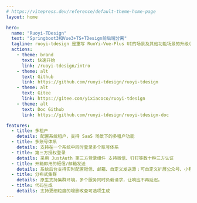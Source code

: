 ```yaml
---
# https://vitepress.dev/reference/default-theme-home-page
layout: home

hero:
  name: "Ruoyi-TDesign"
  text: "Springboot3和Vue3+TS+TDesign前后端分离"
  tagline: ruoyi-tdesign 是重写 RuoYi-Vue-Plus UI的场景及其他功能场景的升级(不兼容原框架)。
  actions:
    - theme: brand
      text: 快速开始
      link: /ruoyi-tdesign/intro
    - theme: alt
      text: Github
      link: https://github.com/ruoyi-tdesign/ruoyi-tdesign
    - theme: alt
      text: Gitee
      link: https://gitee.com/yixiacoco/ruoyi-tdesign
    - theme: alt
      text: Doc Github
      link: https://github.com/ruoyi-tdesign/ruoyi-tdesign-doc

features:
  - title: 多租户
    details: 配置系统租户，支持 SaaS 场景下的多租户功能
  - title: 多账号体系
    details: 支持在一个系统中同时登录多个账号体系
  - title: 第三方授权登录
    details: 采用 JustAuth 第三方登录组件 支持微信、钉钉等数十种三方认证
  - title: 开箱即用的短信/邮箱发送
    details: 系统后台支持实时配置短信、邮箱、自定义发送源；可自定义扩展公众号、小程序、钉钉消息配置。
  - title: 分布式集群
    details: 原生支持集群环境，多个服务同时负载请求，让响应不再延迟。
  - title: 代码生成
    details: 支持更细粒度的增删改查可选项生成
---
```

<style>
:root {
  --vp-home-hero-name-color: transparent;
  --vp-home-hero-name-background: -webkit-linear-gradient(120deg, #bd34fe 30%, #41d1ff);

  --vp-home-hero-image-background-image: linear-gradient(-45deg, #bd34fe 50%, #47caff 50%);
  --vp-home-hero-image-filter: blur(44px);
}

@media (min-width: 640px) {
  :root {
    --vp-home-hero-image-filter: blur(56px);
  }
}

@media (min-width: 960px) {
  :root {
    --vp-home-hero-image-filter: blur(68px);
  }
}
</style>
